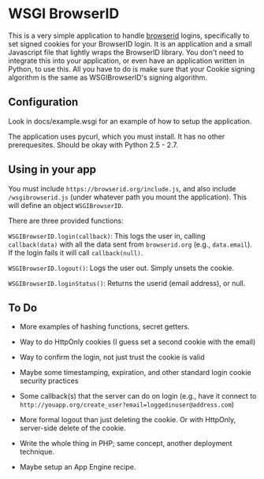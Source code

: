 # WSGI BrowserID

This is a very simple application to handle [browserid](http://browserid.org) logins, specifically to set signed cookies for your BrowserID login.  It is an application and a small Javascript file that lightly wraps the BrowserID library.  You don't need to integrate this into your application, or even have an application written in Python, to use this.  All you have to do is make sure that your Cookie signing algorithm is the same as WSGIBrowserID's signing algorithm.

## Configuration

Look in docs/example.wsgi for an example of how to setup the application.

The application uses pycurl, which you must install.  It has no other prerequesites.  Should be okay with Python 2.5 - 2.7.

## Using in your app

You must include `https://browserid.org/include.js`, and also include `/wsgibrowserid.js` (under whatever path you mount the application). This will define an object `WSGIBrowserID`.

There are three provided functions:

`WSGIBrowserID.login(callback)`:
  This logs the user in, calling `callback(data)` with all the data sent from `browserid.org` (e.g., `data.email`).  If the login fails it will call `callback(null)`.

`WSGIBrowserID.logout()`:
  Logs the user out.  Simply unsets the cookie.

`WSGIBrowserID.loginStatus()`:
  Returns the userid (email address), or null.

## To Do

* More examples of hashing functions, secret getters.

* Way to do HttpOnly cookies (I guess set a second cookie with the email)

* Way to confirm the login, not just trust the cookie is valid

* Maybe some timestamping, expiration, and other standard login cookie security practices

* Some callback(s) that the server can do on login (e.g., have it connect to `http://youapp.org/create_user?email=loggedinuser@address.com`)

* More formal logout than just deleting the cookie.  Or with HttpOnly, server-side delete of the cookie.

* Write the whole thing in PHP; same concept, another deployment technique.

* Maybe setup an App Engine recipe.
